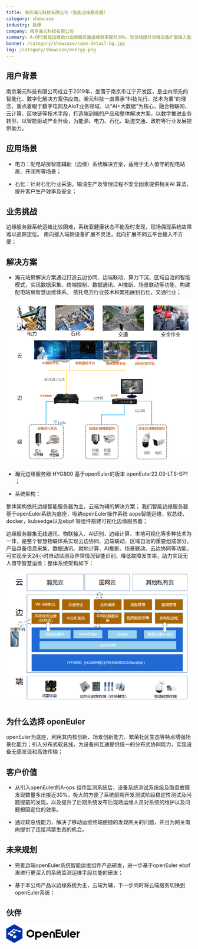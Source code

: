 ```yaml
---
title: 南京瀚元科技有限公司（智能边缘服务器）
category: showcase
industry: 能源
company: 南京瀚元科技有限公司
summary: A-OPS智能运维助力边缘服务器运维效率提升30%，软总线提升对端设备扩展接入能力；
banner: /category/showcase/case-detail-bg.jpg
img: /category/showcase/energy.png
---
```


## 用户背景

南京瀚元科技有限公司成立于2019年，坐落于南京市江宁开发区，是业内领先的智能化、数字化解决方案供应商。瀚元科技一直秉承“科技先行、技术为重”的理念，重点着眼于数字电网及AIoT业务领域，以“AI+大数据”为核心，融合物联网、云计算、区块链等技术手段，打造端到端的产品和整体解决方案，以数字推进业务转型、以智能驱动产业升级，为能源、电力、石化、轨道交通、政府等行业发展提供助力。

## 应用场景

-   电力：配电站房智能辅助（边缘）系统解决方案，适用于无人值守的配电站房、开闭所等场景；

-   石化：针对石化行业采油，输油生产及管理过程不安全因素提供相关AI 算法，提升客户生产效率及安全；

## 业务挑战

边缘服务器系统运维比较困难，系统亚健康状态不能及时发现，现场偶现系统故障难以追踪定位。 南向接入端侧设备扩展不灵活，北向扩展不同云平台接入不方便；

## 解决方案



-   瀚元站房解决方案通过打造云边协同、边端联动、算力下沉、区域自治的智能模式，实现数据采集、终端控制、数据通讯、AI推断、场景联动等功能，构建配电站房智慧运维体系。 依托电力行业技术积累拓展到石化，交通行业；

<div class="case-img"><img src="./media/image1.png"  ></div>



-   瀚元边缘服务器 HYG800 基于openEuler的版本 openEuler22.03-LTS-SP1 ；


-   系统架构：

整体架构依托边缘智能服务器为主，云端为辅的解决方案； 我们智能边缘服务器基于openEuler系统为底座，吸纳openEuler操作系统 aops智能运维，软总线，docker，kubeedge以及ebpf 等组件搭建可视化边缘服务器；

边缘服务器集无线通讯、物联接入、AI识别、边缘计算、本地可视化等多种技术为一体，是整个智慧物联体系实现云边协同、边端联动、区域自治的重要组成部分。产品具备信息采集、数据通讯、就地计算、AI推断、场景联动、云边协同等功能，可实现全天24小时自动监测及异常情况智能识别，降低故障发生率，助力实现无人值守智慧运维：整体系统架构如下：

<div class="case-img"><img src="./media/image2.png" width="500" ></div>

## 为什么选择 openEuler

openEuler为底座，利用其内核创新、场景创新能力、繁荣社区生态等特点增强场景化能力；引入分布式软总线，为设备间互通提供统一的分布式协同能力，实现设备无感发现和高效传输；



## 客户价值

-   从引入openEuler的A-ops 组件监测系统后，设备系统测试系统级及隐患故障发现数量多出接近30%，极大的方便了系统前期开发测试阶段稳定性测试及问题提前的发现，以及提升了后期系统发布后现场运维人员对系统的维护以及问题根因定位的效率。

-   通过软总线能力，解决了移动运维终端便捷的发现网关的问题，并且为网关南向提供了连接鸿蒙生态的机会。

## 未来规划

-   完善边端openEuler系统智能运维组件产品研发，进一步基于openEuler ebpf 来进行更深入的系统监测运维手段功能的研发；

-   基于本公司产品以边缘系统为主，云端为辅，下一步同时将云端服务切换到openEuler系统；

## 伙伴


<img src="./media/logo.png" width="200" >